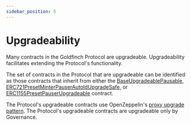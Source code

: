 ```yaml
---
sidebar_position: 5
---
```


# Upgradeability

Many contracts in the Goldfinch Protocol are upgradeable. Upgradeability facilitates extending the Protocol's functionality.

The set of contracts in the Protocol that are upgradeable can be identified as those contracts that inherit from either the [BaseUpgradeablePausable](TODO[PR]), [ERC721PresetMinterPauserAutoIdUpgradeSafe](https://github.com/goldfinch-eng/mono/blob/main/packages/protocol/contracts/external/ERC721PresetMinterPauserAutoId.sol), or [ERC1155PresetPauserUpgradeable](https://github.com/goldfinch-eng/mono/blob/main/packages/protocol/contracts/external/ERC1155PresetPauserUpgradeable.sol) contract.

The Protocol's upgradeable contracts use OpenZeppelin's [proxy upgrade pattern](https://docs.openzeppelin.com/upgrades-plugins/1.x/proxies). The Protocol's upgradeable contracts are upgradeable only by Governance.
